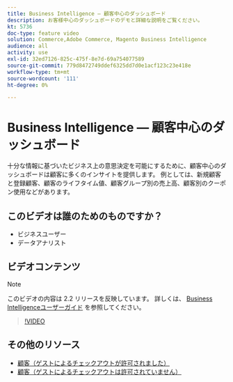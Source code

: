 ```yaml
---
title: Business Intelligence — 顧客中心のダッシュボード
description: お客様中心のダッシュボードのデモと詳細な説明をご覧ください。
kt: 5736
doc-type: feature video
solution: Commerce,Adobe Commerce, Magento Business Intelligence
audience: all
activity: use
exl-id: 32ed7126-825c-475f-8e7d-69a754077589
source-git-commit: 779d8472749ddef6325dd7d0e1acf123c23e418e
workflow-type: tm+mt
source-wordcount: '111'
ht-degree: 0%

---
```


# Business Intelligence — 顧客中心のダッシュボード

十分な情報に基づいたビジネス上の意思決定を可能にするために、顧客中心のダッシュボードは顧客に多くのインサイトを提供します。 例としては、新規顧客と登録顧客、顧客のライフタイム値、顧客グループ別の売上高、顧客別のクーポン使用などがあります。

## このビデオは誰のためのものですか？

- ビジネスユーザー
- データアナリスト

## ビデオコンテンツ

>[!NOTE]
>
>このビデオの内容は 2.2 リリースを反映しています。 詳しくは、 [Business Intelligenceユーザーガイド](https://docs.magento.com/mbi/) を参照してください。

>[!VIDEO](https://video.tv.adobe.com/v/35990?quality=12&learn=on)

## その他のリソース

- [顧客（ゲストによるチェックアウトが許可されました）](https://docs.magento.com/mbi/data-user/dashboards/dashboards-pro.html#customers-guest-checkout-allowed)
- [顧客（ゲストによるチェックアウトは許可されていません）](https://docs.magento.com/mbi/data-user/dashboards/dashboards-pro.html#customers-no-guest-checkout-allowed)
